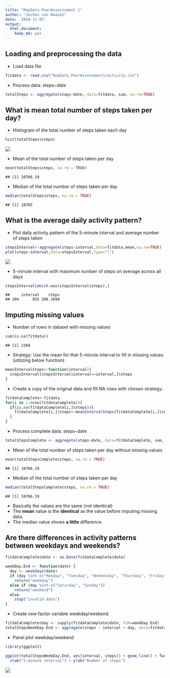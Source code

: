 ```yaml
---
title: "RepData PeerAssesssment 1"
author: "Jochen van Waasen"
date: '2020-11-05'
output:
  html_document:
    keep_md: yes
---
```


## Loading and preprocessing the data
* Load data file

```r
fitdata <- read.csv("RepData_PeerAssessment1/activity.csv")
```

* Process data: steps~date

```r
totalSteps <- aggregate(steps~date, data=fitdata, sum, na.rm=TRUE)
```

## What is mean total number of steps taken per day?

* Histogram of the total number of steps taken each day

```r
hist(totalSteps$steps)
```

![](PeerAssignment1_files/figure-html/unnamed-chunk-3-1.png)<!-- -->

* Mean of the total number of steps taken per day

```r
mean(totalSteps$steps, na.rm = TRUE)
```

```
## [1] 10766.19
```

* Median of the total number of steps taken per day

```r
median(totalSteps$steps, na.rm = TRUE)
```

```
## [1] 10765
```

## What is the average daily activity pattern?

* Plot daily activity pattern of the 5-minute interval and average number of steps taken

```r
stepsInterval<-aggregate(steps~interval,data=fitdata,mean,na.rm=TRUE)
plot(steps~interval,data=stepsInterval,type="l")
```

![](PeerAssignment1_files/figure-html/unnamed-chunk-6-1.png)<!-- -->
* 5-minute interval with maximum number of steps on average across all days

```r
stepsInterval[which.max(stepsInterval$steps),]
```

```
##     interval    steps
## 104      835 206.1698
```

## Imputing missing values

* Number of rows in dataset with missing values

```r
sum(is.na(fitdata))
```

```
## [1] 2304
```

* Strategy:  Use the mean for that 5-minute interval to fill in missing values (utilizing below function) 


```r
meanIntervalSteps<-function(interval){
  stepsInterval[stepsInterval$interval==interval,]$steps
}
```

* Create a copy of the original data and fill NA rows with chosen strategy:
  

```r
fitdataComplete<-fitdata             
for(i in 1:nrow(fitdataComplete)){
  if(is.na(fitdataComplete[i,]$steps)){
    fitdataComplete[i,]$steps<-meanIntervalSteps(fitdataComplete[i,]$interval)
  }
}
```
* Process complete data: steps~date

```r
totalStepsComplete <- aggregate(steps~date, data=fitdataComplete, sum, na.rm=TRUE)
```

* Mean of the total number of steps taken per day without missing values

```r
mean(totalStepsComplete$steps, na.rm = TRUE)
```

```
## [1] 10766.19
```

* Median of the total number of steps taken per day

```r
median(totalStepsComplete$steps, na.rm = TRUE)
```

```
## [1] 10766.19
```

* Basically the values are the same (not identical)
* The **mean** value is the **identical** as the value before imputing missing data.
* The median value shows **a little** difference.

## Are there differences in activity patterns between weekdays and weekends?


```r
fitdataComplete$date <- as.Date(fitdataComplete$date)

weekDay.End <- function(date) {
  day <- weekdays(date)
  if (day %in% c("Monday", "Tuesday", "Wednesday", "Thursday", "Friday"))
    return("weekday")
  else if (day %in% c("Saturday", "Sunday"))
    return("weekend")
  else
    stop("invalid date")
}
```

* Create new factor variable weekday/weekend

```r
fitdataComplete$day <- sapply(fitdataComplete$date, FUN=weekDay.End)
totalStepsWeekDay.End <- aggregate(steps ~ interval + day, data=fitdataComplete, mean)
```

* Panel plot weekday/weekend

```r
library(ggplot2)

ggplot(totalStepsWeekDay.End, aes(interval, steps)) + geom_line() + facet_grid(day ~ .) +
  xlab("5-minute interval") + ylab("Number of steps")
```

![](PeerAssignment1_files/figure-html/unnamed-chunk-16-1.png)<!-- -->
